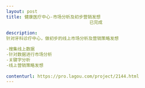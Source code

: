 ```yaml
---                
layout: post       
title: 健康医疗中心-市场分析及初步营销发想
                                已完成
           
description: 
针对牙科诊疗中心，做初步的线上市场分析及营销策略发想

-搜集线上数据
-针对数据进行市场分析
-关键字分析
-线上营销策略发想
     
contenturl: https://pro.lagou.com/project/2144.html      
---                 
```

